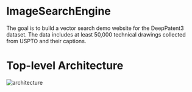 # ImageSearchEngine
The goal is to build a vector search demo website for the DeepPatent3 dataset. The data includes at least 50,000 technical drawings collected from USPTO and their captions.

# Top-level Architecture
![architecture](https://github.com/lamps-lab/ImageSearchEngine/assets/32687449/4beea40f-b1c7-48ac-88da-c73f16ab0a24)
